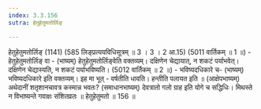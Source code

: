 ```yaml
---
index: 3.3.156
sutra: हेतुहेतुमतोर्लिङ्

---
```

 हेतुहेतुमतोर्लिङ् (1141) (585 लिङ्प्रत्ययविधिसूत्रम् ॥ 3 । 3 । 2 आ.15) (5011 वार्तिकम् ॥ 1 ॥) - हेतुहेतुमतोर्लिङ् वा - (भाष्यम्) हेतुहेतुमतोर्लिङ्वेति वक्तव्यम्। दक्षिणेन चेद्यायात्, न शकटं पर्याभवेत्। दक्षिणेन चेद्यास्यति, न शकटं पर्याभविष्यति। (5012 वार्तिकम् ॥ 2 ॥) - भविष्यदधिकारे च- (भाष्यम्) भविष्यदधिकारे इति वक्तव्यम्। इह मा भूत् - वर्षतीति धावति। हन्तीति पलायत इति ॥ (आक्षेपभाष्यम्) अथेदानीं शतृशानचावत्र कस्मान्न भवतः? (समाधानभाष्यम्) देवत्रातो गलो ग्राह इति योगे च सद्धिधिः। मिथस्ते न विभाष्यन्ते गवाक्षः संशितव्रतः ॥ हेतुहेतुमतो ॥ 156 ॥ 